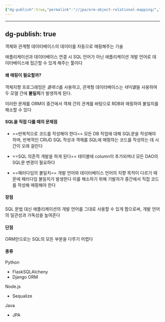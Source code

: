 ```yaml
---
{"dg-publish":true,"permalink":"//jpa/orm-object-relational-mapping/","dgPassFrontmatter":true}
---
```



---
dg-publish: true
---
객체와 관계형 데이터베이스의 데이터를 자동으로 매핑해주는 기술

애플리케이션과 데이터베이스 연결 시 SQL 언어가 아닌 애플리케이션 개발 언어로 데이터베이스에 접근할 수 있게 해주는 툴이다

#### 왜 매핑이 필요할까?

객체지향 프로그래밍은 *클래스*를 사용하고, 관계형 데이터베이스는 *테이블*을 사용하여 두 모델 간에 **불일치**가 발생하게 된다.

이러한 문제를 ORM이 중간에서 객체 간의 관계를 바탕으로 RDB와 매핑하여 불일치를 해소할 수 있다

#### SQL을 직접 다룰 때의 문제점

- ==반복적으로 코드를 작성해야 한다==
  모든 DB 작업에 대해 SQL문을 작성해야 하며, 반복적인 CRUD SQL 작성과 객체를 SQL에 매핑하는 코드를 작성하는 데 시간이 오래 걸린다

- ==SQL 의존적 개발을 하게 된다==
  테이블에 column이 추가되며녀 모든 DAO의 SQL문 변경이 필요하다

- ==패러다임의 불일치==
  개발 언어와 데이터베이스 언어의 지향 목적이 다르기 때문에 패러다임 불일치가 발생한다
  이를 해소하기 위해 기발자가 중간에서 직접 코드를 작성해 매핑해야 한다

#### 장점

SQL 문법 대신 애플리케이션의 개발 언어를 그대로 사용할 수 있게 함으로써, 개발 언어의 일관성과 가독성을 높여준다

#### 단점

ORM만으로는 SQL의 모든 부분을 다루기 어렵다

#### 종류

Python
- FlaskSQLAlcheny
- Django ORM

Node.js
- Sequalize

Java
- JPA